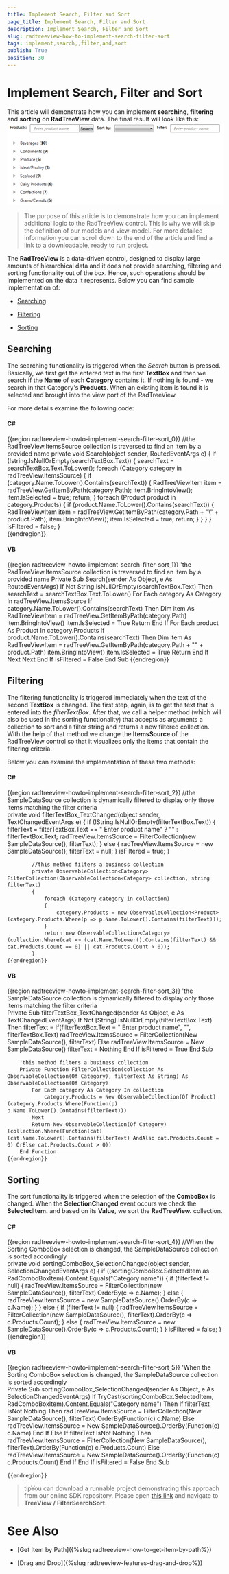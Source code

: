 ```yaml
---
title: Implement Search, Filter and Sort
page_title: Implement Search, Filter and Sort
description: Implement Search, Filter and Sort
slug: radtreeview-how-to-implement-search-filter-sort
tags: implement,search,,filter,and,sort
publish: True
position: 30
---
```


# Implement Search, Filter and Sort



This article will demonstrate how you can implement __searching__, __filtering__ and __sorting__ on __RadTreeView__ data. The final result will look like this:
	  ![radtreeview-search-filter-sort-overview](images/radtreeview-search-filter-sort-overview.png)

>The purpose of this article is to demonstrate how you can implement additional logic to the RadTreeView control. This is why we will skip the definition of our models and view-model. For more detailed information you can scroll down to the end of the article and find a link to a downloadable, ready to run project.
		

The __RadTreeView__ is a data-driven control, designed to display large amounts of hierarchical data and it does not provide searching, filtering and sorting functionality out of the box. Hence, such operations should be implemented on the data it represents. Below you can find sample implementation of:
	  

* [Searching](#searching)

* [Filtering](#filtering)

* [Sorting](#sorting)

## Searching

The searching functionality is triggered when the *Search* button is pressed. Basically, we first get the entered text in the first __TextBox__ and then we search if the __Name__ of each __Category__ contains it. If nothing is found - we search in that Category's __Products__. When an existing item is found it is selected and brought into the view port of the RadTreeView.
		

For more details examine the following code:

#### __C#__

{{region radtreeview-howto-implement-search-filter-sort_0}}
			//the RadTreeView.ItemsSource collection is traversed to find an item by a provided name 
			private void Search(object sender, RoutedEventArgs e)
			{
				if (!string.IsNullOrEmpty(searchTextBox.Text))
				{
					searchText = searchTextBox.Text.ToLower();
					foreach (Category category in radTreeView.ItemsSource)
					{
						if (category.Name.ToLower().Contains(searchText))
						{
							RadTreeViewItem item = radTreeView.GetItemByPath(category.Path);
							item.BringIntoView();
							item.IsSelected = true;
							return;
						}
						foreach (Product product in category.Products)
						{
							if (product.Name.ToLower().Contains(searchText))
							{
								RadTreeViewItem item = radTreeView.GetItemByPath(category.Path + "\\" + product.Path);
								item.BringIntoView();
								item.IsSelected = true;
								return;
							}
						}
					}
				}
				isFiltered = false;
			}  
	{{endregion}}



#### __VB__

{{region radtreeview-howto-implement-search-filter-sort_1}}
		'the RadTreeView.ItemsSource collection is traversed to find an item by a provided name 
		Private Sub Search(sender As Object, e As RoutedEventArgs)
			If Not String.IsNullOrEmpty(searchTextBox.Text) Then
				searchText = searchTextBox.Text.ToLower()
				For Each category As Category In radTreeView.ItemsSource
					If category.Name.ToLower().Contains(searchText) Then
						Dim item As RadTreeViewItem = radTreeView.GetItemByPath(category.Path)
						item.BringIntoView()
						item.IsSelected = True
						Return
					End If
					For Each product As Product In category.Products
						If product.Name.ToLower().Contains(searchText) Then
							Dim item As RadTreeViewItem = radTreeView.GetItemByPath(category.Path + "\" + product.Path)
							item.BringIntoView()
							item.IsSelected = True
							Return
						End If
					Next
				Next
			End If
			isFiltered = False
		End Sub
	{{endregion}}



## Filtering

The filtering functionality is triggered immediately when the text of the second __TextBox__ is changed. The first step, again, is to get the text that is entered into the *filterTextBox*. After that, we call a helper method (which will also be used in the sorting functionality) that accepts as arguments a collection to sort and a filter string and returns a new filtered collection. With the help of that method we change the __ItemsSource__ of the RadTreeView control so that it visualizes only the items that contain the filtering criteria.
		

Below you can examine the implementation of these two methods:
		

#### __C#__

{{region radtreeview-howto-implement-search-filter-sort_2}}
			//the SampleDataSource collection is dynamically filtered to display only those items matching the filter criteria   
			private void filterTextBox_TextChanged(object sender, TextChangedEventArgs e)
			{
				if (!String.IsNullOrEmpty(filterTextBox.Text))
				{
					filterText = filterTextBox.Text == " Enter product name" ? "" : filterTextBox.Text;
					radTreeView.ItemsSource = FilterCollection(new SampleDataSource(), filterText);
				}
				else
				{
					radTreeView.ItemsSource = new SampleDataSource();
					filterText = null;
				}
				isFiltered = true;
			}
	
			//this method filters a business collection   
			private ObservableCollection<Category> FilterCollection(ObservableCollection<Category> collection, string filterText)
			{
				foreach (Category category in collection)
				{
					category.Products = new ObservableCollection<Product>(category.Products.Where(p => p.Name.ToLower().Contains(filterText)));
				}
				return new ObservableCollection<Category>(collection.Where(cat => (cat.Name.ToLower().Contains(filterText) && cat.Products.Count == 0) || cat.Products.Count > 0));
			}
	{{endregion}}



#### __VB__

{{region radtreeview-howto-implement-search-filter-sort_3}}
		'the SampleDataSource collection is dynamically filtered to display only those items matching the filter criteria   
		Private Sub filterTextBox_TextChanged(sender As Object, e As TextChangedEventArgs)
			If Not [String].IsNullOrEmpty(filterTextBox.Text) Then
				filterText = If(filterTextBox.Text = " Enter product name", "", filterTextBox.Text)
				radTreeView.ItemsSource = FilterCollection(New SampleDataSource(), filterText)
			Else
				radTreeView.ItemsSource = New SampleDataSource()
				filterText = Nothing
			End If
			isFiltered = True
		End Sub
	
		'this method filters a business collection   
		Private Function FilterCollection(collection As ObservableCollection(Of Category), filterText As String) As ObservableCollection(Of Category)
			For Each category As Category In collection
				category.Products = New ObservableCollection(Of Product)(category.Products.Where(Function(p) p.Name.ToLower().Contains(filterText)))
			Next
			Return New ObservableCollection(Of Category)(collection.Where(Function(cat) (cat.Name.ToLower().Contains(filterText) AndAlso cat.Products.Count = 0) OrElse cat.Products.Count > 0))
		End Function
	{{endregion}}



## Sorting

The sort functionality is triggered when the selection of the __ComboBox__ is changed. When the __SelectionChanged__ event occurs we check the __SelectedItem.__ and based on its __Value__, we sort the __RadTreeView.__ collection.
		

#### __C#__

{{region radtreeview-howto-implement-search-filter-sort_4}}
			//When the Sorting ComboBox selection is changed, the SampleDataSource collection is sorted accordingly        
			private void sortingComboBox_SelectionChanged(object sender, SelectionChangedEventArgs e)
			{
				if ((sortingComboBox.SelectedItem as RadComboBoxItem).Content.Equals("Category name"))
				{
					if (filterText != null)
					{
						radTreeView.ItemsSource = FilterCollection(new SampleDataSource(), filterText).OrderBy(c => c.Name);
					}
					else
					{
						radTreeView.ItemsSource = new SampleDataSource().OrderBy(c => c.Name);
					}
				}
				else
				{
					if (filterText != null)
					{
						radTreeView.ItemsSource = FilterCollection(new SampleDataSource(), filterText).OrderBy(c => c.Products.Count);
					}
					else
					{
						radTreeView.ItemsSource = new SampleDataSource().OrderBy(c => c.Products.Count);
					}
				}
				isFiltered = false;
			}     
	{{endregion}}



#### __VB__

{{region radtreeview-howto-implement-search-filter-sort_5}}
		'When the Sorting ComboBox selection is changed, the SampleDataSource collection is sorted accordingly        
		Private Sub sortingComboBox_SelectionChanged(sender As Object, e As SelectionChangedEventArgs)
			If TryCast(sortingComboBox.SelectedItem, RadComboBoxItem).Content.Equals("Category name") Then
				If filterText IsNot Nothing Then
					radTreeView.ItemsSource = FilterCollection(New SampleDataSource(), filterText).OrderBy(Function(c) c.Name)
				Else
					radTreeView.ItemsSource = New SampleDataSource().OrderBy(Function(c) c.Name)
				End If
			Else
				If filterText IsNot Nothing Then
					radTreeView.ItemsSource = FilterCollection(New SampleDataSource(), filterText).OrderBy(Function(c) c.Products.Count)
				Else
					radTreeView.ItemsSource = New SampleDataSource().OrderBy(Function(c) c.Products.Count)
				End If
			End If
			isFiltered = False
		End Sub
	
	{{endregion}}



>tipYou can download a runnable project demonstrating this approach from our online SDK repository. Please open
			[this link](https://github.com/telerik/xaml-sdk) and navigate to __TreeView / FilterSearchSort__.
		  

# See Also

 * [Get Item by Path]({%slug radtreeview-how-to-get-item-by-path%})

 * [Drag and Drop]({%slug radtreeview-features-drag-and-drop%})
